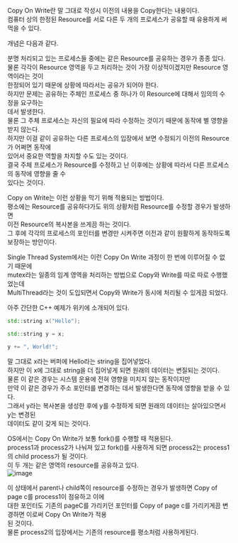 Copy On Write란 말 그대로 작성시 이전의 내용을 Copy한다는 내용이다.  
컴퓨터 상의 한정된 Resource를 서로 다른 두 개의 프로세스가 공유할 때 유용하게 써먹을 수 있다.  
  
개념은 다음과 같다.  
  
분명 처리되고 있는 프로세스들 중에는 같은 Resource를 공유하는 경우가 종종 있다.  
물론 각각이 Resource 영역을 두고 처리하는 것이 가장 이상적이겠지만  Resource 영역이라는 것이  
한정되어 있기 때문에 상황에 따라서는 공유가 되어야 한다.  
하지만 문제는 공유하는 주체인 프로세스 중 하나가 이 Resource에 대해서 임의의 수정을 요구하는  
데서 발생한다.  
물론 그 주체 프로세스는 자신의 필요에 따라 수정하는 것이기 때문에 동작에 별 영향을 받지 않는다.  
하지만 이걸 같이 공유하는 다른 프로세스의 입장에서 보면 수정되기 이전의 Resource가 어쩌면 동작에  
있어서 중요한 역할을 차지할 수도 있는 것이다.  
결국 주체 프로세스가 Resource를 수정하고 난 이후에는 상황에 따라서 다른 프로세스의 동작에 영향을 줄 수  
있다는 것이다.  
  
Copy on Write는 이런 상황을 막기 위해 적용되는 방법이다.  
평소에는 Resource를 공유하다가도 위의 상황처럼 Resource를 수정할 경우가 발생하면  
이전 Resource의 복사본을 쓰게끔 하는 것이다.  
그 후에 각각의 프로세스의 포인터를 변경만 시켜주면 이전과 같이 원활하게 동작하도록 보장하는 방안이다.  
  
Single Thread System에서는 이런 Copy On Write 과정이 한 번에 이루어질 수 없기 때문에  
mutex라는 일종의 임계 영역을 처리하는 방법으로 Copy와 Write를 따로 따로 수행했었는데  
MultiThread라는 것이 도입되면서 Copy와 Write가 동시에 처리될 수 있게끔 되었다.  
  
아주 간단한 C++ 예제가 위키에 소개되어 있다.  
```c++
std::string x("Hello");

std::string y = x;

y += ", World!";
```
말 그대로 x라는 버퍼에 Hello라는 string을 집어넣었다.  
하지만 이 x에 그대로 string을 더 집어넣게 되면 원래의 데이터는 변질되는 것이다.  
물론 이 같은 경우는 시스템 운용에 전혀 영향을 미치지 않는 동작이지만  
만약 이 같은 경우가 주소 포인터를 변경하는 데서 발생한다면 동작에 영향을 받을 수 있다.  
그래서 y라는 복사본을 생성한 후에 y를 수정하게 되면 원래의 데이터는 살아있으면서 y는 변경된  
데이터도 같이 갖게 되는 것이다.  
  
OS에서는 Copy On Write가 보통 fork()를 수행할 때 적용된다.  
process1과 process2가 나눠져 있고 fork()를 사용하게 되면 process2는 process1의 child process가 될 것이다.  
이 두 개는 같은 영역의 resource를 공유하고 있다.  
![image](https://user-images.githubusercontent.com/33191974/128298269-bc6bb174-2c20-4d5e-88ef-acfe5e9bd2c3.png)

이 상태에서 parent나 child쪽이 resource를 수정하는 경우가 발생하면 Copy of page c를 process1이 점유하고 이에  
대한 포인터도 기존의 pageC를 가리키던 포인터를 Copy of page c를 가리키게끔 변경하면 이로써 Copy On Write가 적용  
된 것이다.  
물론 process2의 입장에서는 기존의 resource를 평소처럼 사용하게된다. 





















